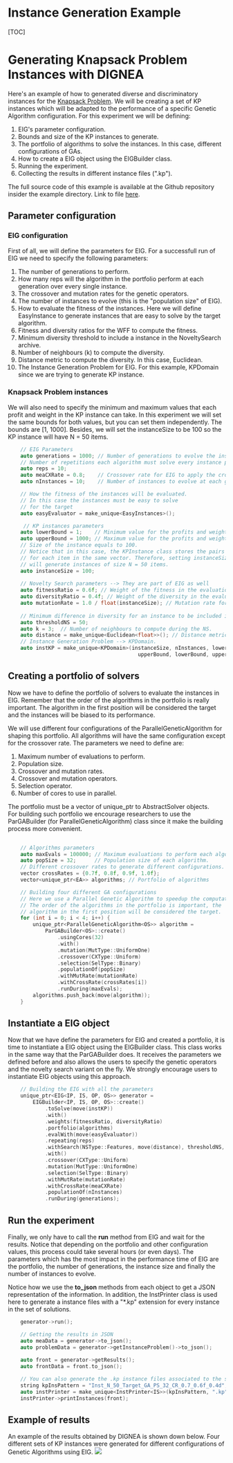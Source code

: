 # Instance Generation Example

[TOC]

# Generating Knapsack Problem Instances with DIGNEA

Here's an example of how to generated diverse and discriminatory instances for the [Knapsack Problem](https://en.wikipedia.org/wiki/Knapsack_problem). 
We will be creating a set of KP instances which will be adapted to the performance of a specific Genetic Algorithm configuration. 
For this experiment we will be defining:

1. EIG's parameter configuration.
2. Bounds and size of the KP instances to generate.
3. The portfolio of algorithms to solve the instances. In this case, different configurations of GAs.
4. How to create a EIG object using the EIGBuilder class.
5. Running the experiment.
6. Collecting the results in different instance files (".kp").

The full source code of this example is available at the Github repository insider the example directory. Link to file [here](https://github.com/amarrerod/dignea/blob/0d2028184cefd181279c3ebd9b0c6e3fcb6dfccf/examples/EIGKPExperiment.cpp).

## Parameter configuration

### EIG configuration
First of all, we will define the parameters for EIG. For a successfull run of EIG we need to specify the following parameters:

1. The number of generations to perform.
2. How many reps will the algorithm in the portfolio perform at each generation over every single instance.
3. The crossover and mutation rates for the genetic operators.
4. The number of instances to evolve (this is the "population size" of EIG).
5. How to evaluate the fitness of the instances. Here we will define EasyInstance to generate instances that are easy to solve by the target algorithm.
6. Fitness and diversity ratios for the WFF to compute the fitness.
7. Minimum diversity threshold to include a instance in the NoveltySearch archive.
8. Number of neighbours (k) to compute the diversity.
9. Distance metric to compute the diversity. In this case, Euclidean.
10. The Instance Generation Problem for EIG. For this example, KPDomain since we are trying to generate KP instance.

### Knapsack Problem instances

We will also need to specify the minimum and maximum values that each profit and weight in the KP instance can take. 
In this experiment we will set the same bounds for both values, but you can set them independently. The bounds are [1, 1000].
Besides, we will set the instanceSize to be 100 so the KP instance will have N = 50 items.

```cpp
    // EIG Parameters
    auto generations = 1000; // Number of generations to evolve the instances
    // Number of repetitions each algorithm must solve every instance per generations
    auto reps = 10;          
    auto meaCXRate = 0.8;    // Crossover rate for EIG to apply the crossover on the instances
    auto nInstances = 10;    // Number of instances to evolve at each generation (population size)

    // How the fitness of the instances will be evaluated.    
    // In this case the instances must be easy to solve 
    // for the target
    auto easyEvaluator = make_unique<EasyInstances>(); 

     // KP instances parameters
    auto lowerBound = 1;    // Minimum value for the profits and weights
    auto upperBound = 1000; // Maximum value for the profits and weights
    // Size of the instance equals to 100.
    // Notice that in this case, the KPInstance class stores the pairs (wi, pi)
    // for each item in the same vector. Therefore, setting instanceSize = 100
    // will generate instances of size N = 50 items.
    auto instanceSize = 100; 
    
    // Novelty Search parameters --> They are part of EIG as well
    auto fitnessRatio = 0.6f; // Weight of the fitness in the evaluation.
    auto diversityRatio = 0.4f; // Weight of the diversity in the evaluation.
    auto mutationRate = 1.0 / float(instanceSize); // Mutation rate for both EIG and algorithms.
    
    // Minimum difference in diversity for an instance to be included in the NS archive.
    auto thresholdNS = 50; 
    auto k = 3;  // Number of neighbours to compute during the NS.
    auto distance = make_unique<Euclidean<float>>(); // Distance metric for the NS
    // Instance Generation Problem --> KPDomain.
    auto instKP = make_unique<KPDomain>(instanceSize, nInstances, lowerBound,
                                          upperBound, lowerBound, upperBound);   

```

## Creating a portfolio of solvers

Now we have to define the portfolio of solvers to evaluate the instances in EIG. Remember that the order of
the algorithms in the portfolio is really important. The algorithm in the first position will be considered
the target and the instances will be biased to its performance.

We will use different four configurations of the ParallelGeneticAlgorithm for shaping this portfolio. All algorithms
will have the same configuration except for the crossover rate. The parameters we need to define are:

1. Maximum number of evaluations to perform.
2. Population size.
3. Crossover and mutation rates.
4. Crossover and mutation operators.
5. Selection operator.
6. Number of cores to use in parallel.

The portfolio must be a vector of unique_ptr to AbstractSolver objects.  
For building such portfolio we encourage researchers to use the ParGABuilder (for ParallelGeneticAlgorithm) class since it make the building process more convenient.


```cpp
    
    // Algorithms parameters
    auto maxEvals = 100000; // Maximum evaluations to perform each algorith,
    auto popSize = 32;      // Population size of each algorithm. 
    // Different crossover rates to generate different configurations.
    vector crossRates = {0.7f, 0.8f, 0.9f, 1.0f}; 
    vector<unique_ptr<EA>> algorithms; // Portfolio of algorithms

    // Building four different GA configurations
    // Here we use a Parallel Genetic Algorithm to speedup the computation
    // The order of the algorithms in the portfolio is important, the
    // algorithm in the first position will be considered the target.
    for (int i = 0; i < 4; i++) {
        unique_ptr<ParallelGeneticAlgorithm<OS>> algorithm =
            ParGABuilder<OS>::create()
                .usingCores(32)
                .with()
                .mutation(MutType::UniformOne)
                .crossover(CXType::Uniform)
                .selection(SelType::Binary)
                .populationOf(popSize)
                .withMutRate(mutationRate)
                .withCrossRate(crossRates[i])
                .runDuring(maxEvals);
        algorithms.push_back(move(algorithm));
    }
```

## Instantiate a EIG object

Now that we have define the parameters for EIG and created a portfolio, it is time to instantiate a EIG object using the EIGBuilder class.
This class works in the same way that the ParGABuilder does. It receives the parameters we defined before and also allows the users to specify the
genetic operators and the novelty search variant on the fly. We strongly encourage users to instantiate EIG objects using this approach.

```cpp
    // Building the EIG with all the parameters
    unique_ptr<EIG<IP, IS, OP, OS>> generator =
        EIGBuilder<IP, IS, OP, OS>::create()
            .toSolve(move(instKP))
            .with()
            .weights(fitnessRatio, diversityRatio)
            .portfolio(algorithms)
            .evalWith(move(easyEvaluator))
            .repeating(reps)
            .withSearch(NSType::Features, move(distance), thresholdNS, k)
            .with()
            .crossover(CXType::Uniform)
            .mutation(MutType::UniformOne)
            .selection(SelType::Binary)
            .withMutRate(mutationRate)
            .withCrossRate(meaCXRate)
            .populationOf(nInstances)
            .runDuring(generations);
```

## Run the experiment

Finally, we only have to call the **run** method from EIG and wait for the results. Notice that depending on the portfolio and other configuration values,
this process could take several hours (or even days). The parameters which has the most impact in the performance time of EIG are the portfolio, the number of generations,
the instance size and finally the number of instances to evolve.

Notice how we use the **to_json** methods from each object to get a JSON representation of the information. In addition, the InstPrinter class is used here to generate
a instance files with a "*.kp" extension for every instance in the set of solutions.

```cpp
    generator->run();

    // Getting the results in JSON
    auto meaData = generator->to_json();
    auto problemData = generator->getInstanceProblem()->to_json();
    
    auto front = generator->getResults();
    auto frontData = front.to_json();

    // You can also generate the .kp instance files associated to the solutions
    string kpInsPattern = "Inst_N_50_Target_GA_PS_32_CR_0.7_0.6f_0.4d";
    auto instPrinter = make_unique<InstPrinter<IS>>(kpInsPattern, ".kp");
    instPrinter->printInstances(front);

```

## Example of results

An example of the results obtained by DIGNEA is shown down below. Four different sets of KP instances were generated for different configurations of Genetic Algorithms using EIG.
![](../imgs/instances.png)


